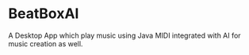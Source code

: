 # BeatBoxAI
A Desktop App which play music using Java MIDI integrated with AI for music creation as well.
